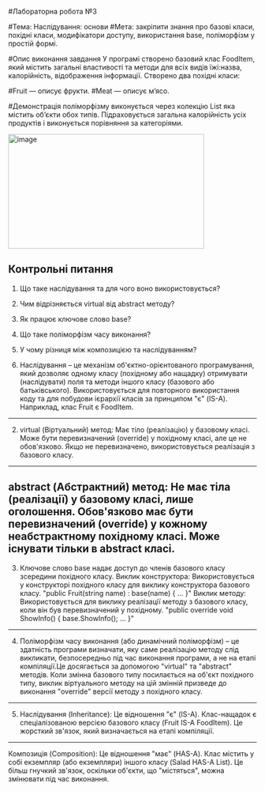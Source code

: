 #Лабораторна робота №3

#Тема: Наслідування: основи
#Мета: закріпити знання про базові класи, похідні класи, модифікатори доступу, використання base, поліморфізм у простій формі.

#Опис виконання завдання
У програмі створено базовий клас FoodItem, який містить загальні властивості та методи для всіх видів їжі:назва, калорійність, відображення інформації.
Створено два похідні класи:

#Fruit — описує фрукти.
#Meat — описує м’ясо.

#Демонстрація поліморфізму виконується через колекцію List<FoodItem> яка містить об’єкти обох типів.
Підраховується загальна калорійність усіх продуктів і виконується порівняння за категоріями.

<img width="397" height="232" alt="image" src="https://github.com/user-attachments/assets/a96a0f8a-83d7-47a1-ac72-5c9ddd60b79c" />

## Контрольні питання
1. Що таке наслідування та для чого воно використовується?
2. Чим відрізняється virtual від abstract методу?
3. Як працює ключове слово base?
4. Що таке поліморфізм часу виконання?
5. У чому різниця між композицією та наслідуванням?

1. Наслідування – це механізм об'єктно-орієнтованого програмування, який дозволяє одному класу (похідному або нащадку) отримувати (наслідувати) поля та методи іншого класу (базового або батьківського). Використовується для повторного використання коду та для побудови ієрархії класів за принципом "є" (IS-A). Наприклад, клас Fruit є FoodItem.
-----------------------------------------------------------------------------------------
2. virtual (Віртуальний) метод:
Має тіло (реалізацію) у базовому класі.
Може бути перевизначений (override) у похідному класі, але це не обов'язково.
Якщо не перевизначено, використовується реалізація з базового класу.
-----------------------------------------------------------------------------------------
abstract (Абстрактний) метод:
Не має тіла (реалізації) у базовому класі, лише оголошення.
Обов'язково має бути перевизначений (override) у кожному неабстрактному похідному класі.
Може існувати тільки в abstract класі.
-----------------------------------------------------------------------------------------
3. Ключове слово base надає доступ до членів базового класу зсередини похідного класу.
Виклик конструктора: Використовується у конструкторі похідного класу для виклику конструктора базового класу.
"public Fruit(string name) : base(name) { ... }"
Виклик методу: Використовується для виклику реалізації методу з базового класу, коли він був перевизначений у похідному.
"public override void ShowInfo() { base.ShowInfo(); ... }"
-----------------------------------------------------------------------------------------
4. Поліморфізм часу виконання (або динамічний поліморфізм) – це здатність програми визначати, яку саме реалізацію методу слід викликати, безпосередньо під час виконання програми, а не на етапі компіляції.Це досягається за допомогою "virtual" та "abstract" методів. Коли змінна базового типу посилається на об'єкт похідного типу, виклик віртуального методу на цій змінній призведе до виконання "override" версії методу з похідного класу.
-----------------------------------------------------------------------------------------
5. Наслідування (Inheritance):
Це відношення "є" (IS-A).
Клас-нащадок є спеціалізованою версією базового класу (Fruit IS-A FoodItem).
Це жорсткий зв'язок, який визначається на етапі компіляції.
-----------------------------------------------------------------------------------------
Композиція (Composition):
Це відношення "має" (HAS-A).
Клас містить у собі екземпляр (або екземпляри) іншого класу (Salad HAS-A List<FoodItem>).
Це більш гнучкий зв'язок, оскільки об'єкти, що "містяться", можна змінювати під час виконання.
